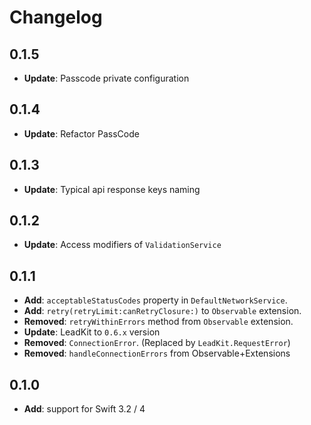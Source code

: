 # Changelog

## 0.1.5
- **Update**: Passcode private configuration

## 0.1.4
- **Update**: Refactor PassCode

## 0.1.3
- **Update**: Typical api response keys naming

## 0.1.2
- **Update**: Access modifiers of `ValidationService`

## 0.1.1

- **Add**: `acceptableStatusCodes` property in `DefaultNetworkService`.
- **Add**: `retry(retryLimit:canRetryClosure:)` to `Observable` extension.
- **Removed**: `retryWithinErrors` method from `Observable` extension.
- **Update**: LeadKit to `0.6.x` version
- **Removed**: `ConnectionError`. (Replaced by `LeadKit.RequestError`)
- **Removed**: `handleConnectionErrors` from Observable+Extensions


## 0.1.0

- **Add**: support for Swift 3.2 / 4


